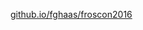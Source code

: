 <!-- .slide: data-background-image="images/by-sa.svg" data-background-size="contain" -->



[github.io/fghaas/froscon2016](https://github.io/fghaas/froscon2016)
